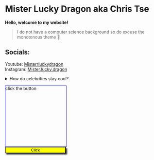 # Mister Lucky Dragon aka **Chris Tse**  

**Hello, welcome to my website!**
>I do not have a computer science background so do excuse the monotonous theme 👟


## Socials:
Youtube: [Misterrluckydragon](https://www.youtube.com/@misterrluckydragon)  
Instagram: [Mister.lucky.dragon](https://www.instagram.com/mister.lucky.dragon/)

<details>  
<summary>How do celebrities stay cool?</summary>

They have many fans  


</details>

<head>
    <style>
    #one{
        width: 200px;
        height: 200px;
        border: 1px solid blue;
    }
    button{
        width: 200px;
        background: yellow;
        box-shadow: 4px 4px 4px #333;
    }
        </style>
    <script type ="text/javascript">
        var i = 1;

  function myFunc() {
            var one = document.getElementById("one");
            if (one.innerHTML=="click the button"){
                one.innerHTML = "You clicked the button"
            } else {
                i += 1;
                one.innerHTML = "You clicked the button " + i + " time/s."
            }
    }
   </script>
</head>
<html>
        <body>
            <div id="one">click the button</div>
            <button onclick="myFunc()"> Click </button>
        </body>
            
</html>




